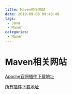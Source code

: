 ```yaml
---
title: Maven相关网站
date: 2019-09-08 09:40:48
tags: 
 - Java
 - Maven
categories:
 - Maven
---
```


# Maven相关网站

[Apache官网插件下载地址](http://maven.apache.org/plugins/index.html)

[所有插件下载地址](http://repo1.maven.org/maven2/org/apache/maven/plugins/)